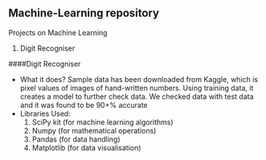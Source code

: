 ## Machine-Learning repository
Projects on Machine Learning
1. Digit Recogniser


####Digit Recogniser

- What it does?
  Sample data has been downloaded from Kaggle, which is pixel values of images of hand-written numbers.
  Using training data, it creates a model to further check data. We checked data with test data and it was found to be 90+% accurate
- Libraries Used:
  1. SciPy kit (for machine learning algorithms)
  2. Numpy (for mathematical operations)
  3. Pandas (for data handling)
  4. Matplotlib (for data visualisation)
